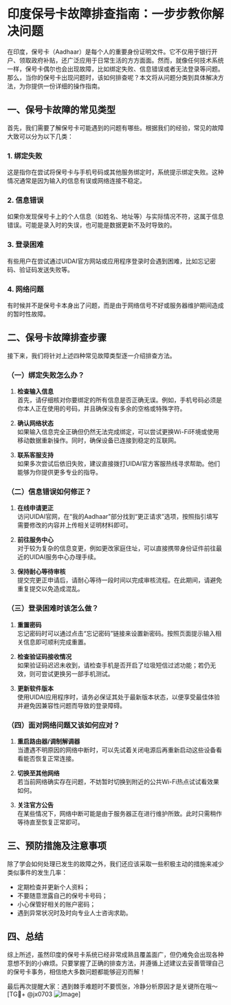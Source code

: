 # 印度保号卡故障排查指南：一步步教你解决问题

在印度，保号卡（Aadhaar）是每个人的重要身份证明文件。它不仅用于银行开户、领取政府补贴，还广泛应用于日常生活的方方面面。然而，就像任何技术系统一样，保号卡偶尔也会出现故障，比如绑定失败、信息错误或者无法登录等问题。那么，当你的保号卡出现问题时，该如何排查呢？本文将从问题分类到具体解决方法，为你提供一份详细的操作指南。

## 一、保号卡故障的常见类型

首先，我们需要了解保号卡可能遇到的问题有哪些。根据我们的经验，常见的故障大致可以分为以下几类：

### 1. 绑定失败
这是指你在尝试将保号卡与手机号码或其他服务绑定时，系统提示绑定失败。这种情况通常是因为输入的信息有误或网络连接不稳定。

### 2. 信息错误
如果你发现保号卡上的个人信息（如姓名、地址等）与实际情况不符，这属于信息错误。可能是录入时的失误，也可能是数据更新不及时导致的。

### 3. 登录困难
有些用户在尝试通过UIDAI官方网站或应用程序登录时会遇到困难，比如忘记密码、验证码发送失败等。

### 4. 网络问题
有时候并不是保号卡本身出了问题，而是由于网络信号不好或服务器维护期间造成的暂时性故障。

## 二、保号卡故障排查步骤

接下来，我们将针对上述四种常见故障类型逐一介绍排查方法。

### （一）绑定失败怎么办？

1. **检查输入信息**  
   首先，请仔细核对你要绑定的所有信息是否正确无误。例如，手机号码必须是你本人正在使用的号码，并且确保没有多余的空格或特殊字符。

2. **确认网络状态**  
   如果输入信息完全正确但仍然无法完成绑定，可以尝试更换Wi-Fi环境或使用移动数据重新操作。同时，确保设备已连接到稳定的互联网。

3. **联系客服支持**  
   如果多次尝试后依旧失败，建议直接拨打UIDAI官方客服热线寻求帮助。他们能够为你提供更多专业的指导。

### （二）信息错误如何修正？

1. **在线申请更正**  
   访问UIDAI官网，在“我的Aadhaar”部分找到“更正请求”选项，按照指引填写需要修改的内容并上传相关证明材料即可。

2. **前往服务中心**  
   对于较为复杂的信息变更，例如更改家庭住址，可以直接携带身份证件前往最近的UIDAI服务中心办理手续。

3. **保持耐心等待审核**  
   提交完更正申请后，请耐心等待一段时间以完成审核流程。在此期间，请避免重复提交以免造成混乱。

### （三）登录困难时该怎么做？

1. **重置密码**  
   忘记密码时可以通过点击“忘记密码”链接来设置新密码。按照页面提示输入相关信息即可顺利完成重置。

2. **检查验证码接收情况**  
   如果验证码迟迟未收到，请检查手机是否开启了垃圾短信过滤功能；若仍无效，则可尝试更换另一部手机测试。

3. **更新软件版本**  
   使用UIDAI应用程序时，请务必保证其处于最新版本状态，以便享受最佳体验并避免因兼容性问题而导致的登录障碍。

### （四）面对网络问题又该如何应对？

1. **重启路由器/调制解调器**  
   当遭遇不明原因的网络中断时，可以先试着关闭电源后再重新启动这些设备看看能否恢复正常连接。

2. **切换至其他网络**  
   若当前网络确实存在问题，不妨暂时切换到附近的公共Wi-Fi热点试试看效果如何。

3. **关注官方公告**  
   在某些情况下，网络中断可能是由于服务器正在进行维护所致。此时只需稍作等待直至恢复正常即可。

## 三、预防措施及注意事项

除了学会如何处理已发生的故障之外，我们还应该采取一些积极主动的措施来减少类似事件的发生几率：

- 定期检查并更新个人资料；
- 不要随意泄露自己的保号卡号码；
- 小心保管好相关的账户密码；
- 遇到异常状况时及时向专业人士咨询求助。

## 四、总结

综上所述，虽然印度的保号卡系统已经非常成熟且覆盖面广，但仍难免会出现各种意想不到的小麻烦。只要掌握了正确的排查方法，并遵循上述建议去妥善管理自己的保号卡事务，相信绝大多数问题都能够迎刃而解！

最后再次提醒大家：遇到棘手难题时不要慌张，冷静分析原因才是关键所在哦～ [TG💪+ @jx0703 ![Image](https://github.com/user-attachments/assets/dbca1d08-cadb-493c-b0ec-ad6f7a83f270)]